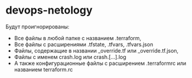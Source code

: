 # devops-netology

Будут проигнорированы:
- Все файлы в любой папке с названием .terraform,
- Все файлы с расширениями .tfstate, .tfvars, .tfvars.json
- Файлы, содержащие в названии _override.tf или _override.tf.json,
- Файлы с именем crash.log или crash.[...].log
- А также конфигурационные файлы с расширением .terraformrc или названием terraform.rc
